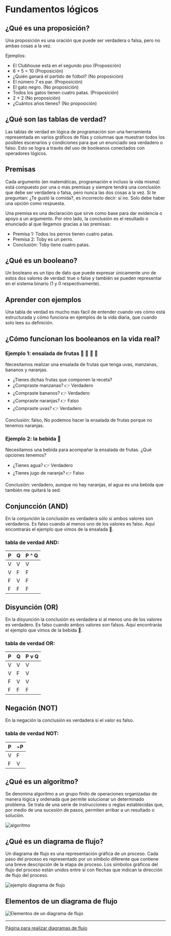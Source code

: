 # Fundamentos lógicos

## ¿Qué es una proposición?

Una proposición es una oración que puede ser verdadera o falsa, pero no ambas cosas a la vez.

Ejemplos:

- El Clubhouse está en el segundo piso (Proposición)
- 6 + 5 = 10 (Proposición)
- ¿Quién ganará el partido de fútbol? (No proposición)
- El número 7 es par. (Proposición)
- El gato negro. (No proposición)
- Todos los gatos tienen cuatro patas. (Proposición)
- 2 + 2 (No proposición)
- ¿Cuántos años tienes? (No proposición)

## ¿Qué son las tablas de verdad?

Las tablas de verdad en lógica de programación son una herramienta representada en varios gráficos de filas y columnas que muestran todos los posibles escenarios y condiciones para que un enunciado sea verdadero o falso. Esto se logra a través del uso de booleanos conectados con operadores lógicos.

## Premisas

Cada argumento (en matemáticas, programación e incluso la vida misma) está compuesto por una o más premisas y siempre tendrá una conclusión que debe ser verdadera o falsa, pero nunca las dos cosas a la vez. Si te preguntan: ¿Te gustó la comida?, es incorrecto decir: sí no. Solo debe haber una opción como respuesta.

Una premisa es una declaración que sirve como base para dar evidencia o apoyo a un argumento. Por otro lado, la conclusión es el resultado o enunciado al que llegamos gracias a las premisas:

- Premisa 1: Todos los perros tienen cuatro patas.
- Premisa 2: Toby es un perro.
- Conclusión: Toby tiene cuatro patas.

## ¿Qué es un booleano?

Un booleano es un tipo de dato que puede expresar únicamente uno de estos dos valores de verdad: true o false y también se pueden representar en el sistema binario (1 y 0 respectivamente).

## Aprender con ejemplos

Una tabla de verdad es mucho más fácil de entender cuando ves cómo está estructurada y cómo funciona en ejemplos de la vida diaria, que cuando solo lees su definición.

## ¿Cómo funcionan los booleanos en la vida real?

### Ejemplo 1: ensalada de frutas 🍎 🍌 🍊 🍇

Necesitamos realizar una ensalada de frutas que tenga uvas, manzanas, bananos y naranjas.

- ¿Tienes dichas frutas que componen la receta?
- ¿Compraste manzanas? 👉 Verdadero
- ¿Compraste bananos? 👉 Verdadero
- ¿Compraste naranjas? 👉 Falso
- ¿Compraste uvas? 👉 Verdadero

Conclusión: falso, No podemos hacer la ensalada de frutas porque no tenemos naranjas.

### Ejemplo 2: la bebida 🥤

Necesitamos una bebida para acompañar la ensalada de frutas. ¿Qué opciones tenemos?

- ¿Tienes agua? 👉 Verdadero
- ¿Tienes jugo de naranja? 👉 Falso

Conclusión: verdadero, aunque no hay naranjas, el agua es una bebida que también me quitará la sed.

## Conjuncción (AND)

En la conjunción la conclusión es verdadera sólo si ambos valores son verdaderos.
Es falso cuando al menos uno de los valores es falso.
Aquí encontrarás el ejemplo que vimos de la ensalada 🥗.

### tabla de verdad AND:

| P   | Q   | P ^ Q |
| --- | --- | ----- |
| V   | V   | V     |
| V   | F   | F     |
| F   | V   | F     |
| F   | F   | F     |

## Disyunción (OR)

En la disyunción la conclusión es verdadera si al menos uno de los valores es verdadero.
Es falso cuando ambos valores son falsos.
Aquí encontrarás el ejemplo que vimos de la bebida 🥤.

### tabla de verdad OR:

| P   | Q   | P v Q |
| --- | --- | ----- |
| V   | V   | V     |
| V   | F   | V     |
| F   | V   | V     |
| F   | F   | F     |

## Negación (NOT)

En la negación la conclusión es verdadera si el valor es falso.

### tabla de verdad NOT:

| P   | ¬P  |
| --- | --- |
| V   | F   |
| F   | V   |

## ¿Qué es un algoritmo?

Se denomina algoritmo a un grupo finito de operaciones organizadas de manera lógica y ordenada que permite solucionar un determinado problema. Se trata de una serie de instrucciones o reglas establecidas que, por medio de una sucesión de pasos, permiten arribar a un resultado o solución.

![algoritmo](https://media1.giphy.com/media/ohdY5OaQmUmVW/giphy.gif?cid=ecf05e47s1xqsuqw3qqb6a4xhqud0q49tpwikf3o32mr25ut&ep=v1_gifs_related&rid=giphy.gif&ct=g)

## ¿Qué es un diagrama de flujo?

Un diagrama de flujo es una representación gráfica de un proceso. Cada paso del proceso es representado por un símbolo diferente que contiene una breve descripción de la etapa de proceso. Los símbolos gráficos del flujo del proceso están unidos entre sí con flechas que indican la dirección de flujo del proceso.

![ejemplo diagrama de flujo](https://i.postimg.cc/gJZGWJs6/Diagrama-de-Flujo.png)

## Elementos de un diagrama de flujo

![Elementos de un diagrama de flujo](https://www.smartdraw.com/flowchart/img/simbolos-de-diagramas-de-flujo.png)

---

[Página para realizar diagramas de flujo](https://www.drawio.com/)

